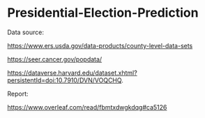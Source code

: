 # Presidential-Election-Prediction

Data source: 

https://www.ers.usda.gov/data-products/county-level-data-sets

https://seer.cancer.gov/popdata/ 

https://dataverse.harvard.edu/dataset.xhtml?persistentId=doi:10.7910/DVN/VOQCHQ. 

Report:

https://www.overleaf.com/read/fbmtxdwgkdqg#ca5126
